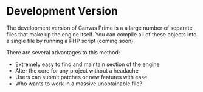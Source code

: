 Development Version
=============

The development version of Canvas Prime is a a large number of separate files that make up the engine itself. You can compile all of these objects into a single file by running a PHP script (coming soon).

There are several advantages to this method:

* Extremely easy to find and maintain section of the engine
* Alter the core for any project without a headache
* Users can submit patches or new features with ease
* Who wants to work in a massive unobtainable file?